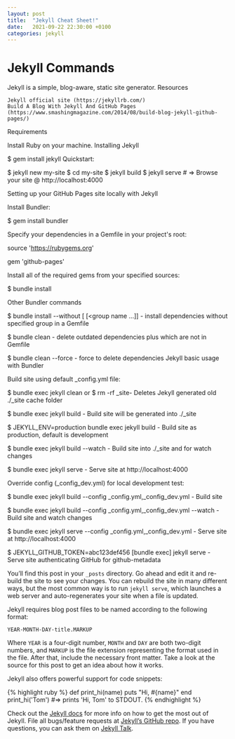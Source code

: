 ```yaml
---
layout: post
title:  "Jekyll Cheat Sheet!"
date:   2021-09-22 22:30:00 +0100
categories: jekyll
---
```


# Jekyll Commands

Jekyll is a simple, blog-aware, static site generator.
Resources

    Jekyll official site (https://jekyllrb.com/)
    Build A Blog With Jekyll And GitHub Pages (https://www.smashingmagazine.com/2014/08/build-blog-jekyll-github-pages/)

Requirements

Install Ruby on your machine.
Installing Jekyll

$ gem install jekyll
Quickstart:

$ jekyll new my-site
$ cd my-site
$ jekyll build
$ jekyll serve    # => Browse your site @ http://localhost:4000

Setting up your GitHub Pages site locally with Jekyll

Install Bundler:

$ gem install bundler

Specify your dependencies in a Gemfile in your project's root:

source 'https://rubygems.org'

gem 'github-pages'

Install all of the required gems from your specified sources:

$ bundle install

Other Bundler commands

$ bundle install --without [<group name> [<group name ...]] - install dependencies without specified group in a Gemfile

$ bundle clean - delete outdated dependencies plus which are not in Gemfile

$ bundle clean --force - force to delete dependencies
Jekyll basic usage with Bundler

Build site using default _config.yml file:

$ bundle exec jekyll clean or $ rm -rf _site- Deletes Jekyll generated old ./_site cache folder

$ bundle exec jekyll build - Build site will be generated into ./_site

$ JEKYLL_ENV=production bundle exec jekyll build - Build site as production, default is development

$ bundle exec jekyll build --watch - Build site into ./_site and for watch changes

$ bundle exec jekyll serve - Serve site at http://localhost:4000

Override config (_config_dev.yml) for local development test:

$ bundle exec jekyll build --config _config.yml,_config_dev.yml - Build site

$ bundle exec jekyll build --config _config.yml,_config_dev.yml --watch - Build site and watch changes

$ bundle exec jekyll serve --config _config.yml,_config_dev.yml - Serve site at http://localhost:4000

$ JEKYLL_GITHUB_TOKEN=abc123def456 [bundle exec] jekyll serve - Serve site authenticating GitHub for github-metadata

You’ll find this post in your `_posts` directory. Go ahead and edit it and re-build the site to see your changes. You can rebuild the site in many different ways, but the most common way is to run `jekyll serve`, which launches a web server and auto-regenerates your site when a file is updated.

Jekyll requires blog post files to be named according to the following format:

`YEAR-MONTH-DAY-title.MARKUP`

Where `YEAR` is a four-digit number, `MONTH` and `DAY` are both two-digit numbers, and `MARKUP` is the file extension representing the format used in the file. After that, include the necessary front matter. Take a look at the source for this post to get an idea about how it works.

Jekyll also offers powerful support for code snippets:

{% highlight ruby %}
def print_hi(name)
  puts "Hi, #{name}"
end
print_hi('Tom')
#=> prints 'Hi, Tom' to STDOUT.
{% endhighlight %}

Check out the [Jekyll docs][jekyll-docs] for more info on how to get the most out of Jekyll. File all bugs/feature requests at [Jekyll’s GitHub repo][jekyll-gh]. If you have questions, you can ask them on [Jekyll Talk][jekyll-talk].

[jekyll-docs]: https://jekyllrb.com/docs/home
[jekyll-gh]:   https://github.com/jekyll/jekyll
[jekyll-talk]: https://talk.jekyllrb.com/

